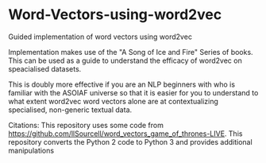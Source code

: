 # Word-Vectors-using-word2vec
Guided implementation of word vectors using word2vec

Implementation makes use of the "A Song of Ice and Fire" Series of books. This can be used as a guide to understand the efficacy of word2vec on speacialised datasets. 

This is doubly more effective if you are an NLP beginners with who is familiar with the ASOIAF universe so that it is easier for you to understand to what extent word2vec word vectors alone are at contextualizing specialised, non-generic textual data.

Citations:
This repository uses some code from https://github.com/llSourcell/word_vectors_game_of_thrones-LIVE. This repository converts the Python 2 code to Python 3 and provides additional manipulations
